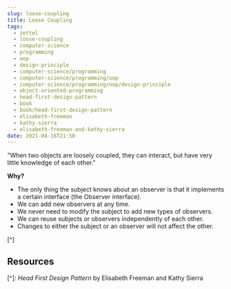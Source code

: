 ```yaml
---
slug: loose-coupling
title: Loose Coupling
tags:
  - zettel
  - loose-coupling
  - computer-science
  - programming
  - oop
  - design-principle
  - computer-science/programming
  - computer-science/programming/oop
  - computer-science/programming/oop/design-principle
  - object-oriented-programming
  - head-first-design-pattern
  - book
  - book/head-first-design-pattern
  - elisabeth-freeman
  - kathy-sierra
  - elisabeth-freeman-and-kathy-sierra
date: 2021-08-16T21:50
---
```



"When two objects are loosely coupled, they can interact, but have very little
knowledge of each other."

**Why?**

- The only thing the subject knows about an observer is that it implements
 a certain interface (the Observer interface).
- We can add new observers at any time.
- We never need to modify the subject to add new types of observers.
- We can reuse subjects or observers independently of each other.
- Changes to either the subject or an observer will not affect the other.

[^]

## Resources

[^]: _Head First Design Pattern_ by Elisabeth Freeman and Kathy Sierra
